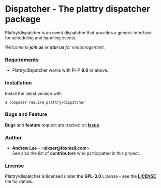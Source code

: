 # Dispatcher - The plattry dispatcher package

Plattry/dispatcher is an event dispatcher that provides a generic interface for scheduling and handling events.

_Welcome to __join us__ or __star us__ for encouragement._

### Requirements
- Plattry/dispatcher works with PHP __8.0__ or above.

### Installation
Install the latest version with
```shell
$ composer require plattry/dispatcher
```

### Bugs and Feature
__Bugs__ and __feature__ request are tracked on __[Issue](https://github.com/plattry/dispatcher/issues)__.

### Author
- __Andrew Lee__ - <__sixser@foxmail.com__>  
See also the list of __contributors__ who participated in this project.

### License
Plattry/dispatcher is licensed under the __GPL-3.0__ License - see the __[LICENSE](LICENSE)__ file for details.
